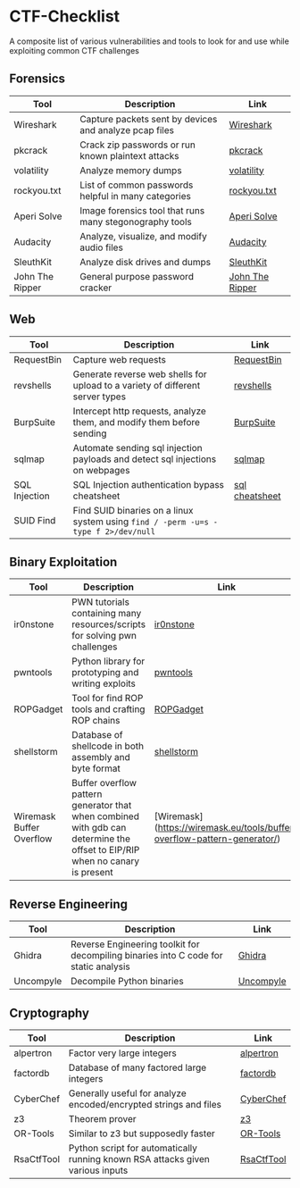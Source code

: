 # CTF-Checklist
A composite list of various vulnerabilities and tools to look for and use while exploiting common CTF challenges

## Forensics

| Tool        | Description | Link |
| ----------- | ----------- | ---- |
| Wireshark   | Capture packets sent by devices and analyze pcap files | [Wireshark](https://www.wireshark.org/download.html) |
| pkcrack     | Crack zip passwords or run known plaintext attacks | [pkcrack](https://www.unix-ag.uni-kl.de/~conrad/krypto/pkcrack.html) |
| volatility  | Analyze memory dumps | [volatility](https://github.com/volatilityfoundation/volatility) |
| rockyou.txt | List of common passwords helpful in many categories | [rockyou.txt](https://www.kaggle.com/datasets/wjburns/common-password-list-rockyoutxt) |
| Aperi Solve | Image forensics tool that runs many stegonography tools | [Aperi Solve](https://www.aperisolve.fr/) |
| Audacity    | Analyze, visualize, and modify audio files | [Audacity](https://www.audacityteam.org/download/) |
| SleuthKit   | Analyze disk drives and dumps | [SleuthKit](http://www.sleuthkit.org/sleuthkit/download.php) |
| John The Ripper | General purpose password cracker | [John The Ripper](http://www.openwall.com/john/) |

## Web
| Tool        | Description | Link |
| ----------- | ----------- | ---- |
| RequestBin  | Capture web requests | [RequestBin](https://requestbin.com/r) |
| revshells   | Generate reverse web shells for upload to a variety of different server types | [revshells](https://www.revshells.com/) |
| BurpSuite   | Intercept http requests, analyze them, and modify them before sending | [BurpSuite](https://portswigger.net/burp/communitydownload) |
| sqlmap      | Automate sending sql injection payloads and detect sql injections on webpages | [sqlmap](https://github.com/sqlmapproject/sqlmap) |
| SQL Injection | SQL Injection authentication bypass cheatsheet | [sql cheatsheet](https://pentestlab.blog/2012/12/24/sql-injection-authentication-bypass-cheat-sheet/) |
| SUID Find   | Find SUID binaries on a linux system using ``find / -perm -u=s -type f 2>/dev/null`` | |

## Binary Exploitation
| Tool        | Description | Link |
| ----------- | ----------- | ---- |
| ir0nstone   | PWN tutorials containing many resources/scripts for solving pwn challenges | [ir0nstone](https://ir0nstone.gitbook.io/) |
| pwntools    | Python library for prototyping and writing exploits | [pwntools](https://docs.pwntools.com/en/stable/) |
| ROPGadget   | Tool for find ROP tools and crafting ROP chains | [ROPGadget](https://github.com/JonathanSalwan/ROPgadget) |
| shellstorm  | Database of shellcode in both assembly and byte format | [shellstorm](https://shell-storm.org/shellcode/index.html) |
| Wiremask Buffer Overflow | Buffer overflow pattern generator that when combined with gdb can determine the offset to EIP/RIP when no canary is present | [Wiremask] (https://wiremask.eu/tools/buffer-overflow-pattern-generator/) |

## Reverse Engineering
| Tool        | Description | Link |
| ----------- | ----------- | ---- |
| Ghidra      | Reverse Engineering toolkit for decompiling binaries into C code for static analysis | [Ghidra](https://ghidra-sre.org/) |
| Uncompyle   | Decompile Python binaries | [Uncompyle](https://github.com/gstarnberger/uncompyle) |

## Cryptography
| Tool        | Description | Link |
| ----------- | ----------- | ---- |
| alpertron   | Factor very large integers | [alpertron](https://www.alpertron.com.ar/ECM.HTM) |
| factordb    | Database of many factored large integers | [factordb](http://factordb.com/) |
| CyberChef   | Generally useful for analyze encoded/encrypted strings and files | [CyberChef](https://gchq.github.io/CyberChef/) |
| z3          | Theorem prover | [z3](https://github.com/Z3Prover/z3) |
| OR-Tools    | Similar to z3 but supposedly faster | [OR-Tools](https://developers.google.com/optimization/introduction/overview) |
| RsaCtfTool  | Python script for automatically running known RSA attacks given various inputs | [RsaCtfTool](https://github.com/RsaCtfTool/RsaCtfTool) |
